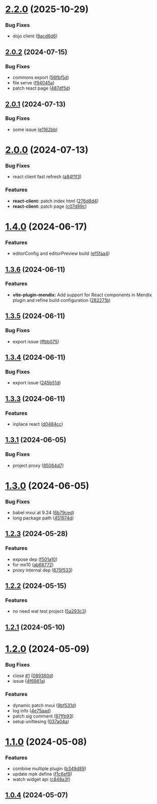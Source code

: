 # [2.2.0](https://github.com/engalar/vite-plugin-monorepo/compare/vite-plugin-mendix@2.1.2...vite-plugin-mendix@2.2.0) (2025-10-29)

### Bug Fixes

- dojo client ([9acd6d6](https://github.com/engalar/vite-plugin-monorepo/commit/9acd6d6e62266a1719b3a48e6a5ea802e083760e))

## [2.0.2](https://github.com/engalar/vite-plugin-monorepo/compare/vite-plugin-mendix@2.0.1...vite-plugin-mendix@2.0.2) (2024-07-15)

### Bug Fixes

- commons export ([56fbf5d](https://github.com/engalar/vite-plugin-monorepo/commit/56fbf5d8a258ee9d154c1a8d6243cab18d065cdf))
- file serve ([f94045a](https://github.com/engalar/vite-plugin-monorepo/commit/f94045a5ae6c90b4cb1d7f2f336257feff4e014d))
- patch react page ([487df5d](https://github.com/engalar/vite-plugin-monorepo/commit/487df5d62706e0cc2ed6fd27bbaa22968f90f670))

## [2.0.1](https://github.com/engalar/vite-plugin-monorepo/compare/vite-plugin-mendix@2.0.0...vite-plugin-mendix@2.0.1) (2024-07-13)

### Bug Fixes

- some issue ([e1162bb](https://github.com/engalar/vite-plugin-monorepo/commit/e1162bb4d476cb2b98342c1ade1acc6135078e87))

# [2.0.0](https://github.com/engalar/vite-plugin-monorepo/compare/vite-plugin-mendix@1.4.0...vite-plugin-mendix@2.0.0) (2024-07-13)

### Bug Fixes

- react client fast refresh ([a84f1f3](https://github.com/engalar/vite-plugin-monorepo/commit/a84f1f32cc7c0a69c6b3bcd202934d97b0625743))

### Features

- **react-client:** patch index html ([276d8d4](https://github.com/engalar/vite-plugin-monorepo/commit/276d8d442ba6043d51129a86329bf3a7f40a62a6))
- **react-client:** patch page ([c07d99c](https://github.com/engalar/vite-plugin-monorepo/commit/c07d99c96982ae34cf15b34fade2f7fa072dd5a4))

# [1.4.0](https://github.com/engalar/vite-plugin-monorepo/compare/vite-plugin-mendix@1.3.6...vite-plugin-mendix@1.4.0) (2024-06-17)

### Features

- editorConfig and editorPreview build ([ef5faa4](https://github.com/engalar/vite-plugin-monorepo/commit/ef5faa4a4171ce1035b2d90466d90e0dc67b7414))

## [1.3.6](https://github.com/engalar/vite-plugin-monorepo/compare/vite-plugin-mendix@1.3.5...vite-plugin-mendix@1.3.6) (2024-06-11)

### Features

- **vite-plugin-mendix:** Add support for React components in Mendix plugin and refine build configuration ([282271b](https://github.com/engalar/vite-plugin-monorepo/commit/282271b6c6deb83a1f56d2a7746afff15ce9a13b))

## [1.3.5](https://github.com/engalar/vite-plugin-monorepo/compare/vite-plugin-mendix@1.3.4...vite-plugin-mendix@1.3.5) (2024-06-11)

### Bug Fixes

- export issue ([ffbb075](https://github.com/engalar/vite-plugin-monorepo/commit/ffbb07548bc5bf061d97d3dae4601ab6ce5cc910))

## [1.3.4](https://github.com/engalar/vite-plugin-monorepo/compare/vite-plugin-mendix@1.3.3...vite-plugin-mendix@1.3.4) (2024-06-11)

### Bug Fixes

- export issue ([245b51d](https://github.com/engalar/vite-plugin-monorepo/commit/245b51d69b017156618287c5c9ca595347e168ef))

## [1.3.3](https://github.com/engalar/vite-plugin-monorepo/compare/vite-plugin-mendix@1.3.1...vite-plugin-mendix@1.3.3) (2024-06-11)

### Features

- inplace react ([d0484cc](https://github.com/engalar/vite-plugin-monorepo/commit/d0484cc9679bf4639b6c26aee871e858fe1edb39))

## [1.3.1](https://github.com/engalar/vite-plugin-monorepo/compare/vite-plugin-mendix@1.3.0...vite-plugin-mendix@1.3.1) (2024-06-05)

### Bug Fixes

- project proxy ([85064d7](https://github.com/engalar/vite-plugin-monorepo/commit/85064d795df64a287156e4f9a5c655f7e5e6bf12))

# [1.3.0](https://github.com/engalar/vite-plugin-monorepo/compare/vite-plugin-mendix@1.2.3...vite-plugin-mendix@1.3.0) (2024-06-05)

### Bug Fixes

- babel mxui at 9.24 ([6b79ced](https://github.com/engalar/vite-plugin-monorepo/commit/6b79ceda518fe44c5a63d38090504d69c77ee024))
- long package path ([451974d](https://github.com/engalar/vite-plugin-monorepo/commit/451974d016fbcd4b3a83dbe9c29d1deead40c7ec))

## [1.2.3](https://github.com/engalar/vite-plugin-monorepo/compare/vite-plugin-mendix@1.2.2...vite-plugin-mendix@1.2.3) (2024-05-28)

### Features

- expose dep ([f501a10](https://github.com/engalar/vite-plugin-monorepo/commit/f501a10bd51eaafd6fc65382e991dafd3ada80e3))
- for mx10 ([ab68772](https://github.com/engalar/vite-plugin-monorepo/commit/ab687723f217fb2f76ab5a521428d70ffbfa77bf))
- proxy internal dep ([675f533](https://github.com/engalar/vite-plugin-monorepo/commit/675f533e8ae4d1513c6bff9d0a478655accc9706))

## [1.2.2](https://github.com/engalar/vite-plugin-monorepo/compare/vite-plugin-mendix@1.2.1...vite-plugin-mendix@1.2.2) (2024-05-15)

### Features

- no need wat test project ([5a293c3](https://github.com/engalar/vite-plugin-monorepo/commit/5a293c3ad4fa66e78498b1cbec50ece64e99ac31))

## [1.2.1](https://github.com/engalar/vite-plugin-monorepo/compare/vite-plugin-mendix@1.2.0...vite-plugin-mendix@1.2.1) (2024-05-10)

# [1.2.0](https://github.com/engalar/vite-plugin-monorepo/compare/vite-plugin-mendix@1.1.0...vite-plugin-mendix@1.2.0) (2024-05-09)

### Bug Fixes

- close [#1](https://github.com/engalar/vite-plugin-monorepo/issues/1) ([089360d](https://github.com/engalar/vite-plugin-monorepo/commit/089360d09630c60d0ef51fa9e647911ab3c5da20))
- issue ([4f6981a](https://github.com/engalar/vite-plugin-monorepo/commit/4f6981a0a21da9501bff10f226de96771ebcc98f))

### Features

- dynamic patch mxui ([9bf531d](https://github.com/engalar/vite-plugin-monorepo/commit/9bf531d7d7a52d5ba05e4263bd88411164f1ace9))
- log info ([4e75aad](https://github.com/engalar/vite-plugin-monorepo/commit/4e75aad3853e2c0d5951a4a91a15e3bf351028d2))
- patch sig comment ([97ffb93](https://github.com/engalar/vite-plugin-monorepo/commit/97ffb93745b675dfb6873ac5aa9c4ee37ebaf4cc))
- setup unittesing ([037a04a](https://github.com/engalar/vite-plugin-monorepo/commit/037a04ad2f9ebd6599f0292e9e8464545b9c8ced))

# [1.1.0](https://github.com/engalar/vite-plugin-monorepo/compare/vite-plugin-mendix@1.0.4...vite-plugin-mendix@1.1.0) (2024-05-08)

### Features

- combine multiple plugin ([b349d89](https://github.com/engalar/vite-plugin-monorepo/commit/b349d890631a50c98fc6ec4cf7508e7c47602e68))
- update mpk define ([f1c6ef9](https://github.com/engalar/vite-plugin-monorepo/commit/f1c6ef90d7e03464f03984b54903b7e6553395f3))
- watch widget api ([c848a3f](https://github.com/engalar/vite-plugin-monorepo/commit/c848a3fd1c782dc0eb4c162435f8d382a02097d2))

## [1.0.4](https://github.com/engalar/vite-plugin-monorepo/compare/vite-plugin-mendix@1.0.1...vite-plugin-mendix@1.0.4) (2024-05-07)

